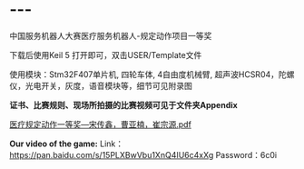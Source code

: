 # ---
中国服务机器人大赛医疗服务机器人-规定动作项目一等奖

下载后使用Keil 5 打开即可，双击USER/Template文件

使用模块：Stm32F407单片机, 四轮车体, 4自由度机械臂, 超声波HCSR04，陀螺仪，光电开关，灰度，语音模块等，细节可见附录图

**证书、比赛规则、现场所拍摄的比赛视频可见于文件夹Appendix**

[医疗规定动作一等奖—宋传鑫，曹亚楠，崔宗源.pdf](https://github.com/ChuanxinSong/---/files/12137595/default.pdf)

**Our video of  the game:**
Link：https://pan.baidu.com/s/15PLXBwVbu1XnQ4IU6c4xXg 
Password：6c0i 
